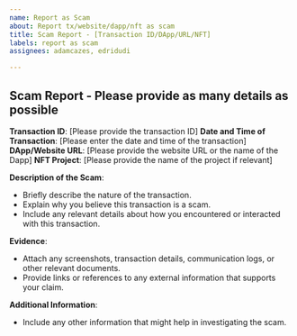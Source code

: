 ```yaml
---
name: Report as Scam
about: Report tx/website/dapp/nft as scam
title: Scam Report - [Transaction ID/DApp/URL/NFT]
labels: report as scam
assignees: adamcazes, edridudi

---
```


## Scam Report - Please provide as many details as possible

**Transaction ID**: [Please provide the transaction ID]
**Date and Time of Transaction**: [Please enter the date and time of the transaction]
**DApp/Website URL**: [Please provide the website URL or the name of the Dapp]
**NFT Project**: [Please provide the name of the project if relevant]

**Description of the Scam**:
- Briefly describe the nature of the transaction.
- Explain why you believe this transaction is a scam.
- Include any relevant details about how you encountered or interacted with this transaction.

**Evidence**:
- Attach any screenshots, transaction details, communication logs, or other relevant documents.
- Provide links or references to any external information that supports your claim.

**Additional Information**:
- Include any other information that might help in investigating the scam.
